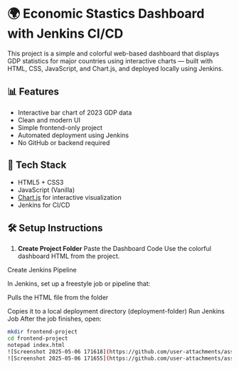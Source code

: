 # 🌍 Economic Stastics Dashboard with Jenkins CI/CD

This project is a simple and colorful web-based dashboard that displays GDP statistics for major countries using interactive charts — built with HTML, CSS, JavaScript, and Chart.js, and deployed locally using Jenkins.

## 📊 Features

- Interactive bar chart of 2023 GDP data
- Clean and modern UI
- Simple frontend-only project
- Automated deployment using Jenkins
- No GitHub or backend required

## 🚀 Tech Stack

- HTML5 + CSS3
- JavaScript (Vanilla)
- [Chart.js](https://www.chartjs.org/) for interactive visualization
- Jenkins for CI/CD

## 🛠️ Setup Instructions

1. **Create Project Folder**
Paste the Dashboard Code
Use the colorful dashboard HTML from the project.

Create Jenkins Pipeline

In Jenkins, set up a freestyle job or pipeline that:

Pulls the HTML file from the folder

Copies it to a local deployment directory (deployment-folder)
Run Jenkins Job
After the job finishes, open:
   ```bash
   mkdir frontend-project
   cd frontend-project
   notepad index.html
![Screenshot 2025-05-06 171618](https://github.com/user-attachments/assets/58ae93cd-f2c9-48de-87cd-90662d2cedb0)
![Screenshot 2025-05-06 171655](https://github.com/user-attachments/assets/be3d2a8c-3d2d-4803-ab36-47ae1cebf19c)
